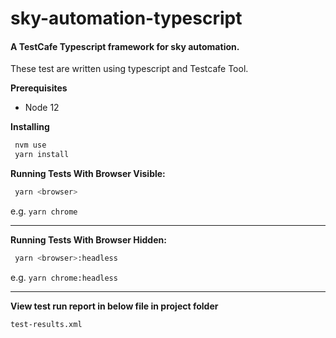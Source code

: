 # sky-automation-typescript

#### A TestCafe Typescript framework for sky automation.
These test are written using typescript and Testcafe Tool.

**Prerequisites**
  - Node 12

**Installing**
```sh
 nvm use
 yarn install
```
**Running Tests With Browser Visible:**
```sh
 yarn <browser>
```
e.g. `yarn chrome`
***

**Running Tests With Browser Hidden:**
```sh
 yarn <browser>:headless
```
e.g. `yarn chrome:headless`
***

**View test run report in below file in project folder**
```sh
test-results.xml
```


